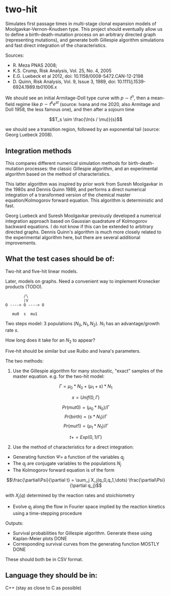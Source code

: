 two-hit
=======

Simulates first passage times in multi-stage clonal expansion models of
Moolgavkar-Vernon-Knudsen type. This project should eventually allow us to
define a birth-death-mutation process on an arbitrary directed graph
(representing mutations), and generate both Gillespie algorithm simulations and
fast direct integration of the characteristics.

Sources: 

 * R. Meza PNAS 2008; 
 * K.S. Crump, Risk Analysis, Vol. 25, No. 4, 2005
 * E.G. Luebeck et al 2012, doi: 10.1158/0008-5472.CAN-12-2198
 * D. Quinn, Risk Analysis, Vol. 9, Issue 3, 1989, doi: 10.1111/j.1539-6924.1989.tb01006.x

We should see an initial Armitage-Doll type curve with $p \sim t^n$, then a
mean-field regime like $p \sim t^k e^{s t}$ (source: Ivana and me 2020, also Armitage
and Doll 1958, the less famous one), and then after a sojourn time

$$T_s \sim \frac{\ln(s / \mu)}{s}$$

we should see a transition region, followed by an exponential tail (source:
Georg Luebeck 2008).

Integration methods
-------------------

This compares different numerical simulation methods for birth-death-mutation
processes: the classic Gillespie algorithm, and an experimental algorithm based on the method of
characteristics. 

This latter algorithm was inspired by prior work from
Suresh Moolgavkar in the 1980s and Dennis Quinn 1989, and performs a direct
numerical integration of a transformed version of the chemical master
equation/Kolmogorov forward equation. This algorithm is deterministic and fast.

Georg Luebeck and Suresh Moolgavkar previously developed a numerical integration
approach based on Gaussian quadrature of Kolmogorov backward equations. I do not
know if this can be extended to arbitrary directed graphs. Dennis Quinn's
algorithm is much more closely related to the experimental algorithm here, but
there are several additional improvements.

What the test cases should be of:
---------------------------------

Two-hit and five-hit linear models.

Later, models on graphs. Need a convenient way to implement Kronecker products
(TODO).

            /\
            |V
    O ----> O ----> O

       mu0  s  mu1

Two steps model: 3 populations $(N_0, N_1, N_2)$. $N_1$ has an advantage/growth rate $s$.

How long does it take for an $N_2$ to appear?

Five-hit should be similar but use Ruibo and Ivana's parameters.

The two methods:

1. Use the Gillespie algorithm for many stochastic, "exact" samples of the
master equation. e.g. for the two-hit model:

$$\Gamma = \mu_0 * N_0 + (\mu_1 + s) * N_1$$

$$x = Unif(0,\Gamma)$$

$$Pr(mut0) = (\mu_0 * N_0) / \Gamma$$
$$Pr(birth) = (s * N_1) / \Gamma$$
$$Pr(mut1) = (\mu_1 * N_1) / \Gamma $$

$$t += Exp(0, 1/\Gamma)$$

2. Use the method of characteristics for a direct integration:
  * Generating function $\Psi =$ a function of the variables $q_j$
  * The $q_j$ are conjugate variables to the populations $N_j$
  * The Kolmogorov forward equation is of the form

$$\frac{\partial\Psi}{\partial t} = \sum_j X_j(q_0,q_1,\dots) \frac{\partial\Psi}{\partial q_j}$$

with $X_j(q)$ determined by the reaction rates and stoichiometry

  * Evolve $q_j$ along the flow in Fourier space implied by the reaction kinetics
    using a time-stepping procedure

Outputs:

  * Survival probabilities for Gillespie algorithm. Generate these using Kaplan-Meier
    plots DONE
  * Corresponding survival curves from the generating function MOSTLY DONE

These should both be in CSV format.

Language they should be in:
---------------------------

C++ (stay as close to C as possible)
